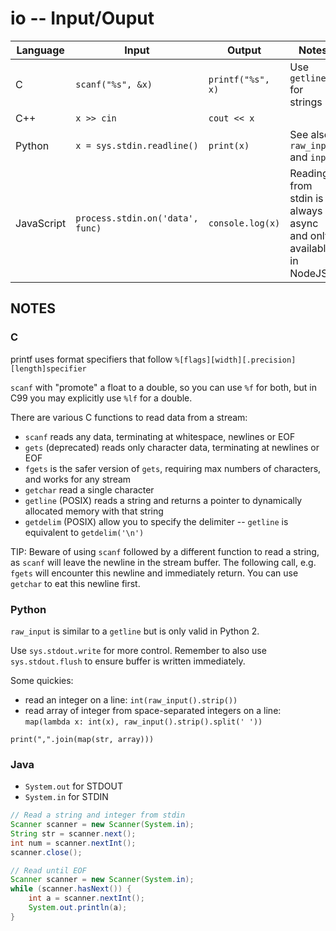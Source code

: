 ---
---

io -- Input/Ouput
=================

| Language   | Input | Output | Notes |
| ---------- | ----- | ------ | ----- |
| C          | `scanf("%s", &x)` | `printf("%s", x)` | Use `getline` for strings  
| C++        | `x >> cin` | `cout << x` | |
| Python     | `x = sys.stdin.readline()` | `print(x)` | See also `raw_input` and `input`
| JavaScript | `process.stdin.on('data', func)` | `console.log(x)` | Reading from stdin is always async and only available in NodeJS.|

## NOTES

### C

printf uses format specifiers that follow `%[flags][width][.precision][length]specifier`

`scanf` with "promote" a float to a double, so you can use `%f` for both, but in C99 you may explicitly use `%lf` for a double.

There are various C functions to read data from a stream:
- `scanf` reads any data, terminating at whitespace, newlines or EOF
- `gets` (deprecated) reads only character data, terminating at newlines or EOF
- `fgets` is the safer version of `gets`, requiring max numbers of characters, and works for any stream
- `getchar` read a single character
- `getline` (POSIX) reads a string and returns a pointer to dynamically allocated memory with that string
- `getdelim` (POSIX) allow you to specify the delimiter -- `getline` is equivalent to `getdelim('\n')`

TIP: Beware of using `scanf` followed by a different function to read a string, as `scanf` will leave the newline in the stream buffer. The following call, e.g. `fgets` will encounter this newline and immediately return. You can use `getchar` to eat this newline first.

### Python

`raw_input` is similar to a `getline` but is only valid in Python 2.

Use `sys.stdout.write` for more control.
Remember to also use `sys.stdout.flush` to ensure buffer is written immediately.

Some quickies:
- read an integer on a line: `int(raw_input().strip())`
- read array of integer from space-separated integers on a line: `map(lambda x: int(x), raw_input().strip().split(' '))`

`print(",".join(map(str, array)))`

### Java

- `System.out` for STDOUT
- `System.in` for STDIN

```java
// Read a string and integer from stdin
Scanner scanner = new Scanner(System.in);
String str = scanner.next();
int num = scanner.nextInt();
scanner.close();
```

```java
// Read until EOF
Scanner scanner = new Scanner(System.in);
while (scanner.hasNext()) {
    int a = scanner.nextInt();
    System.out.println(a);
}
```